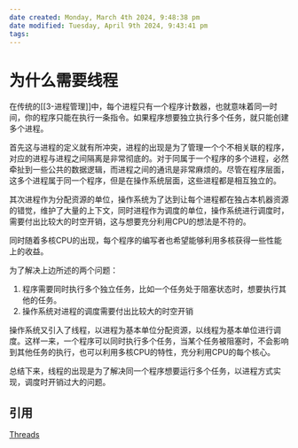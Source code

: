 ```yaml
---
date created: Monday, March 4th 2024, 9:48:38 pm
date modified: Tuesday, April 9th 2024, 9:43:41 pm
tags: 
---
```


# 为什么需要线程

在传统的[[3-进程管理]]中，每个进程只有一个程序计数器，也就意味着同一时间，你的程序只能在执行一条指令。如果程序想要独立执行多个任务，就只能创建多个进程。

首先这与进程的定义就有所冲突，进程的出现是为了管理一个个不相关联的程序，对应的进程与进程之间隔离是非常彻底的。对于同属于一个程序的多个进程，必然牵扯到一些公共的数据逻辑，而进程之间的通讯是非常麻烦的。尽管在程序层面，这多个进程属于同一个程序，但是在操作系统层面，这些进程都是相互独立的。

其次进程作为分配资源的单位，操作系统为了达到让每个进程都在独占本机器资源的错觉，维护了大量的上下文，同时进程作为调度的单位，操作系统进行调度时，需要付出比较大的时空开销，这与想要充分利用CPU的想法是不符的。

同时随着多核CPU的出现，每个程序的编写者也希望能够利用多核获得一些性能上的收益。

为了解决上边所述的两个问题：
1. 程序需要同时执行多个独立任务，比如一个任务处于阻塞状态时，想要执行其他的任务。
2. 操作系统对进程的调度需要付出比较大的时空开销

操作系统又引入了线程，以进程为基本单位分配资源，以线程为基本单位进行调度。这样一来，一个程序可以同时执行多个任务，当某个任务被阻塞时，不会影响到其他任务的执行，也可以利用多核CPU的特性，充分利用CPU的每个核心。

总结下来，线程的出现是为了解决同一个程序想要运行多个任务，以进程方式实现，调度时开销过大的问题。

## 引用

[Threads](https://www.cs.uic.edu/~jbell/CourseNotes/OperatingSystems/4_Threads.html#:~:text=Threads%20are%20very%20useful%20in,tasks%20to%20proceed%20without%20blocking.)

